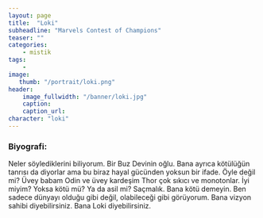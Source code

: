 ```yaml
---
layout: page
title:  "Loki"
subheadline: "Marvels Contest of Champions"
teaser: ""
categories:
    - mistik
tags:
    -
image:
   thumb: "/portrait/loki.png"
header:
    image_fullwidth: "/banner/loki.jpg"
    caption: 
    caption_url:    
character: "loki"
---
```


### Biyografi:

Neler söylediklerini biliyorum. Bir Buz Devinin oğlu. Bana ayrıca kötülüğün tanrısı da diyorlar ama bu biraz hayal gücünden yoksun bir ifade. Öyle değil mi? Üvey babam Odin ve üvey kardeşim Thor çok sıkıcı ve monotonlar. İyi miyim? Yoksa kötü mü? Ya da asil mi? Saçmalık. Bana kötü demeyin. Ben sadece dünyayı olduğu gibi değil, olabileceği gibi görüyorum. Bana vizyon sahibi diyebilirsiniz. Bana Loki diyebilirsiniz.
